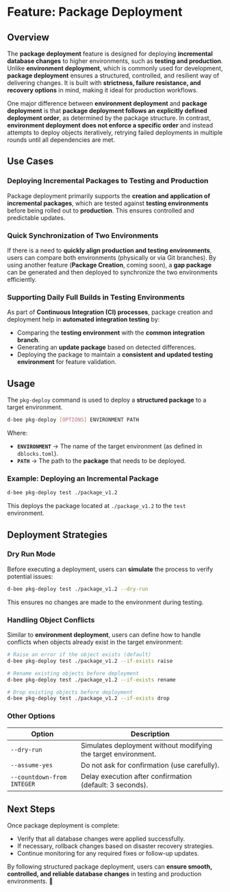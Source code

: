 # Feature: Package Deployment

## Overview
The **package deployment** feature is designed for deploying **incremental database changes** to higher environments, such as **testing and production**. Unlike **environment deployment**, which is commonly used for development, **package deployment** ensures a structured, controlled, and resilient way of delivering changes. It is built with **strictness, failure resistance, and recovery options** in mind, making it ideal for production workflows.

One major difference between **environment deployment** and **package deployment** is that **package deployment follows an explicitly defined deployment order**, as determined by the package structure. In contrast, **environment deployment does not enforce a specific order** and instead attempts to deploy objects iteratively, retrying failed deployments in multiple rounds until all dependencies are met.

## Use Cases

### **Deploying Incremental Packages to Testing and Production**
Package deployment primarily supports the **creation and application of incremental packages**, which are tested against **testing environments** before being rolled out to **production**. This ensures controlled and predictable updates.

### **Quick Synchronization of Two Environments**
If there is a need to **quickly align production and testing environments**, users can compare both environments (physically or via Git branches). By using another feature (**Package Creation**, coming soon), a **gap package** can be generated and then deployed to synchronize the two environments efficiently.

### **Supporting Daily Full Builds in Testing Environments**
As part of **Continuous Integration (CI) processes**, package creation and deployment help in **automated integration testing** by:
- Comparing the **testing environment** with the **common integration branch**.
- Generating an **update package** based on detected differences.
- Deploying the package to maintain a **consistent and updated testing environment** for feature validation.

## Usage
The `pkg-deploy` command is used to deploy a **structured package** to a target environment.

```bash
d-bee pkg-deploy [OPTIONS] ENVIRONMENT PATH
```

Where:
- **`ENVIRONMENT`** → The name of the target environment (as defined in `dblocks.toml`).
- **`PATH`** → The path to the **package** that needs to be deployed.

### Example: Deploying an Incremental Package
```bash
d-bee pkg-deploy test ./package_v1.2
```
This deploys the package located at `./package_v1.2` to the `test` environment.

## Deployment Strategies
### **Dry Run Mode**
Before executing a deployment, users can **simulate** the process to verify potential issues:
```bash
d-bee pkg-deploy test ./package_v1.2 --dry-run
```
This ensures no changes are made to the environment during testing.

### **Handling Object Conflicts**
Similar to **environment deployment**, users can define how to handle conflicts when objects already exist in the target environment:
```bash
# Raise an error if the object exists (default)
d-bee pkg-deploy test ./package_v1.2 --if-exists raise

# Rename existing objects before deployment
d-bee pkg-deploy test ./package_v1.2 --if-exists rename

# Drop existing objects before deployment
d-bee pkg-deploy test ./package_v1.2 --if-exists drop
```

### **Other Options**
| Option | Description |
|--------|-------------|
| `--dry-run` | Simulates deployment without modifying the target environment. |
| `--assume-yes` | Do not ask for confirmation (use carefully). |
| `--countdown-from INTEGER` | Delay execution after confirmation (default: 3 seconds). |

## Next Steps
Once package deployment is complete:
- Verify that all database changes were applied successfully.
- If necessary, rollback changes based on disaster recovery strategies.
- Continue monitoring for any required fixes or follow-up updates.

By following structured package deployment, users can **ensure smooth, controlled, and reliable database changes** in testing and production environments. 🚀
